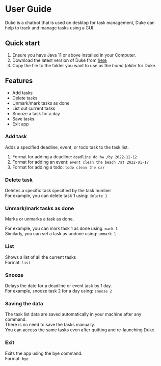 # User Guide

Duke is a chatbot that is used on desktop for task management, Duke can help to track and manage tasks using a GUI.
## Quick start
1. Ensure you have Java 11 or above installed in your Computer.
2. Download the latest version of Duke from [here](https://github.com/Guanzhou03/ip/releases)
3. Copy the file to the folder you want to use as the _home folder_ for Duke.
## Features 
- Add tasks
- Delete tasks
- Unmark/mark tasks as done
- List out current tasks
- Snooze a task for a day
- Save tasks
- Exit app
### Add task
Adds a specified deadline, event, or todo task to the task list.<br>
1. Format for adding a deadline: ```deadline do hw /by 2022-12-12``` <br>
2. Format for adding an event: ```event clean the beach /at 2022-01-17``` <br>
3. Format for adding a todo: ```todo clean the car```

### Delete task
Deletes a specific task specified by the task number <br>
For example, you can delete task 1 using: ```delete 1```

### Unmark/mark tasks as done
Marks or unmarks a task as done. <br>

For example, you can mark task 1 as done using: ```mark 1``` <br>
Similarly, you can set a task as undone using: ```unmark 1```

### List
Shows a list of all the current tasks <br>
Format: ```list```

### Snooze
Delays the date for a deadline or event task by 1 day. <br>
For example, snooze task 2 for a day using: ```snooze 2```

### Saving the data
The task list data are saved automatically in your machine after any command. <br>
There is no need to save the tasks manually. <br>
You can access the same tasks even after quitting and re-launching Duke.

### Exit
Exits the app using the bye command. <br>
Format: ```bye```

